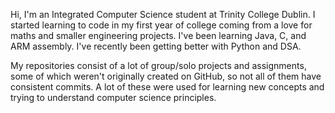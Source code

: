 Hi, I'm an Integrated Computer Science student at Trinity College Dublin. I started learning to code in my first year of college coming from a love for maths and smaller engineering projects. I've been learning Java, C, and ARM assembly. I've recently been getting better with Python and DSA.

My repositories consist of a lot of group/solo projects and assignments, some of which weren't originally created on GitHub, so not all of them have consistent commits. A lot of these were used for learning new concepts and trying to understand computer science principles.
